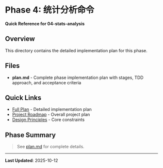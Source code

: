 # Phase 4: 统计分析命令

**Quick Reference for 04-stats-analysis**

## Overview

This directory contains the detailed implementation plan for this phase.

## Files

- **plan.md** - Complete phase implementation plan with stages, TDD approach, and acceptance criteria

## Quick Links

- [Full Plan](plan.md) - Detailed implementation plan
- [Project Roadmap](../../docs/core/plan.md) - Overall project plan
- [Design Principles](../../docs/core/principles.md) - Core constraints

## Phase Summary

> See [plan.md](plan.md) for complete details.

---

**Last Updated**: 2025-10-12
